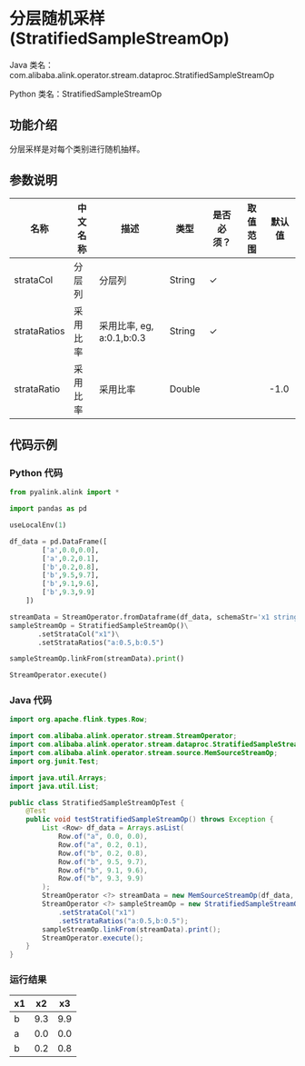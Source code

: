 # 分层随机采样 (StratifiedSampleStreamOp)
Java 类名：com.alibaba.alink.operator.stream.dataproc.StratifiedSampleStreamOp

Python 类名：StratifiedSampleStreamOp


## 功能介绍

分层采样是对每个类别进行随机抽样。

## 参数说明

| 名称 | 中文名称 | 描述 | 类型 | 是否必须？ | 取值范围 | 默认值 |
| --- | --- | --- | --- | --- | --- | --- |
| strataCol | 分层列 | 分层列 | String | ✓ |  |  |
| strataRatios | 采用比率 | 采用比率, eg, a:0.1,b:0.3 | String | ✓ |  |  |
| strataRatio | 采用比率 | 采用比率 | Double |  |  | -1.0 |


## 代码示例
### Python 代码
```python
from pyalink.alink import *

import pandas as pd

useLocalEnv(1)

df_data = pd.DataFrame([
        ['a',0.0,0.0],
        ['a',0.2,0.1],
        ['b',0.2,0.8],
        ['b',9.5,9.7],
        ['b',9.1,9.6],
        ['b',9.3,9.9]
    ])

streamData = StreamOperator.fromDataframe(df_data, schemaStr='x1 string, x2 double, x3 double')
sampleStreamOp = StratifiedSampleStreamOp()\
       .setStrataCol("x1")\
       .setStrataRatios("a:0.5,b:0.5")

sampleStreamOp.linkFrom(streamData).print()

StreamOperator.execute()
```
### Java 代码
```java
import org.apache.flink.types.Row;

import com.alibaba.alink.operator.stream.StreamOperator;
import com.alibaba.alink.operator.stream.dataproc.StratifiedSampleStreamOp;
import com.alibaba.alink.operator.stream.source.MemSourceStreamOp;
import org.junit.Test;

import java.util.Arrays;
import java.util.List;

public class StratifiedSampleStreamOpTest {
	@Test
	public void testStratifiedSampleStreamOp() throws Exception {
		List <Row> df_data = Arrays.asList(
			Row.of("a", 0.0, 0.0),
			Row.of("a", 0.2, 0.1),
			Row.of("b", 0.2, 0.8),
			Row.of("b", 9.5, 9.7),
			Row.of("b", 9.1, 9.6),
			Row.of("b", 9.3, 9.9)
		);
		StreamOperator <?> streamData = new MemSourceStreamOp(df_data, "x1 string, x2 double, x3 double");
		StreamOperator <?> sampleStreamOp = new StratifiedSampleStreamOp()
			.setStrataCol("x1")
			.setStrataRatios("a:0.5,b:0.5");
		sampleStreamOp.linkFrom(streamData).print();
		StreamOperator.execute();
	}
}
```
### 运行结果

x1|x2|x3
---|---|---
b|9.3|9.9
a|0.0|0.0
b|0.2|0.8


